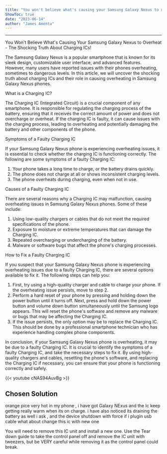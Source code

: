 ```yaml
---
title: "You won't believe what's causing your Samsung Galaxy Nexus to overheat - the shocking truth about charging ICs!"
ShowToc: true 
date: "2023-06-14"
author: "James Amenta"
---
```

*****
You Won't Believe What's Causing Your Samsung Galaxy Nexus to Overheat - The Shocking Truth About Charging ICs!

The Samsung Galaxy Nexus is a popular smartphone that is known for its sleek design, customizable user interface, and advanced features. However, many users have reported issues with their phones overheating, sometimes to dangerous levels. In this article, we will uncover the shocking truth about charging ICs and their role in causing overheating in Samsung Galaxy Nexus phones.

What is a Charging IC?

The Charging IC (Integrated Circuit) is a crucial component of any smartphone. It is responsible for regulating the charging process of the battery, ensuring that it receives the correct amount of power and does not overcharge or overheat. If the charging IC is faulty, it can cause issues with the charging process, leading to overheating and potentially damaging the battery and other components of the phone.

Symptoms of a Faulty Charging IC

If your Samsung Galaxy Nexus phone is experiencing overheating issues, it is essential to check whether the charging IC is functioning correctly. The following are some symptoms of a faulty Charging IC:

1. Your phone takes a long time to charge, or the battery drains quickly.
2. The phone does not charge at all or shows inconsistent charging levels.
3. The phone overheats during charging, even when not in use.

Causes of a Faulty Charging IC

There are several reasons why a Charging IC may malfunction, causing overheating issues in Samsung Galaxy Nexus phones. Some of these include:

1. Using low-quality chargers or cables that do not meet the required specifications of the phone.
2. Exposure to moisture or extreme temperatures that can damage the Charging IC.
3. Repeated overcharging or undercharging of the battery.
4. Malware or software bugs that affect the phone's charging processes.

How to Fix a Faulty Charging IC

If you suspect that your Samsung Galaxy Nexus phone is experiencing overheating issues due to a faulty Charging IC, there are several options available to fix it. The following steps can help you:

1. First, try using a high-quality charger and cable to charge your phone. If the overheating issue persists, move to step 2.
2. Perform a hard reset of your phone by pressing and holding down the power button until it turns off. Next, press and hold down the power button and volume down button simultaneously until the Samsung logo appears. This will reset the phone's software and remove any malware or bugs that may be affecting the Charging IC.
3. If the issue persists, the only option may be to replace the Charging IC. This should be done by a professional smartphone technician who has experience handling complex phone components.

In conclusion, if your Samsung Galaxy Nexus phone is overheating, it may be due to a faulty Charging IC. It is crucial to identify the symptoms of a faulty Charging IC, and take the necessary steps to fix it. By using high-quality chargers and cables, resetting the phone's software, and replacing the Charging IC if necessary, you can ensure that your phone is functioning correctly and safely.

{{< youtube cNAS94AuvBg >}} 



## Chosen Solution
 orange pice very hot in my phone , i have got Galaxy NExus and the  Ic keep getting really warm when its on charge. i have also noticed its draining the battery as well
i ask , and the device shutdown with force if i plugin usb cable  what about change this ic with new one

 You will need to remove this IC unit and install a new one. Use the Tear down guide to take the control panel off and remove the IC unit with tweezers, but be VERY careful while removing it as the control panel could break.




